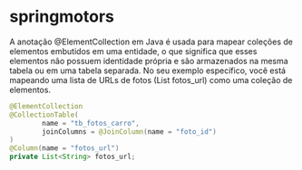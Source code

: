 # springmotors


A anotação @ElementCollection em Java é usada para mapear coleções de elementos embutidos em uma entidade, o que significa que esses elementos não possuem identidade própria e são armazenados na mesma tabela ou em uma tabela separada. No seu exemplo específico, você está mapeando uma lista de URLs de fotos (List<String> fotos_url) como uma coleção de elementos.

```java
@ElementCollection
@CollectionTable(
        name = "tb_fotos_carro",
        joinColumns = @JoinColumn(name = "foto_id")
)
@Column(name = "fotos_url")
private List<String> fotos_url;
```